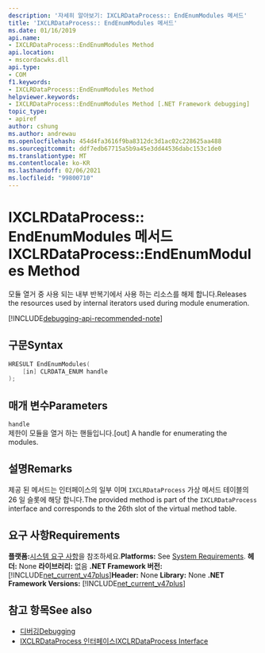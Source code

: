 ```yaml
---
description: '자세히 알아보기: IXCLRDataProcess:: EndEnumModules 메서드'
title: 'IXCLRDataProcess:: EndEnumModules 메서드'
ms.date: 01/16/2019
api.name:
- IXCLRDataProcess::EndEnumModules Method
api.location:
- mscordacwks.dll
api.type:
- COM
f1.keywords:
- IXCLRDataProcess::EndEnumModules Method
helpviewer.keywords:
- IXCLRDataProcess::EndEnumModules Method [.NET Framework debugging]
topic_type:
- apiref
author: cshung
ms.author: andrewau
ms.openlocfilehash: 454d4fa3616f9ba8312dc3d1ac02c228625aa488
ms.sourcegitcommit: ddf7edb67715a5b9a45e3dd44536dabc153c1de0
ms.translationtype: MT
ms.contentlocale: ko-KR
ms.lasthandoff: 02/06/2021
ms.locfileid: "99800710"
---
```

# <a name="ixclrdataprocessendenummodules-method"></a><span data-ttu-id="9947f-103">IXCLRDataProcess:: EndEnumModules 메서드</span><span class="sxs-lookup"><span data-stu-id="9947f-103">IXCLRDataProcess::EndEnumModules Method</span></span>

<span data-ttu-id="9947f-104">모듈 열거 중 사용 되는 내부 반복기에서 사용 하는 리소스를 해제 합니다.</span><span class="sxs-lookup"><span data-stu-id="9947f-104">Releases the resources used by internal iterators used during module enumeration.</span></span>

[!INCLUDE[debugging-api-recommended-note](../../../../includes/debugging-api-recommended-note.md)]

## <a name="syntax"></a><span data-ttu-id="9947f-105">구문</span><span class="sxs-lookup"><span data-stu-id="9947f-105">Syntax</span></span>

```cpp
HRESULT EndEnumModules(
    [in] CLRDATA_ENUM handle
);
```

## <a name="parameters"></a><span data-ttu-id="9947f-106">매개 변수</span><span class="sxs-lookup"><span data-stu-id="9947f-106">Parameters</span></span>

`handle`\
<span data-ttu-id="9947f-107">제한이 모듈을 열거 하는 핸들입니다.</span><span class="sxs-lookup"><span data-stu-id="9947f-107">[out] A handle for enumerating the modules.</span></span>

## <a name="remarks"></a><span data-ttu-id="9947f-108">설명</span><span class="sxs-lookup"><span data-stu-id="9947f-108">Remarks</span></span>

<span data-ttu-id="9947f-109">제공 된 메서드는 인터페이스의 일부 이며 `IXCLRDataProcess` 가상 메서드 테이블의 26 일 슬롯에 해당 합니다.</span><span class="sxs-lookup"><span data-stu-id="9947f-109">The provided method is part of the `IXCLRDataProcess` interface and corresponds to the 26th slot of the virtual method table.</span></span>

## <a name="requirements"></a><span data-ttu-id="9947f-110">요구 사항</span><span class="sxs-lookup"><span data-stu-id="9947f-110">Requirements</span></span>

<span data-ttu-id="9947f-111">**플랫폼:**[시스템 요구 사항](../../get-started/system-requirements.md)을 참조하세요.</span><span class="sxs-lookup"><span data-stu-id="9947f-111">**Platforms:** See [System Requirements](../../get-started/system-requirements.md).</span></span>
<span data-ttu-id="9947f-112">**헤더:** None **라이브러리:** 없음 **.NET Framework 버전:**[!INCLUDE[net_current_v47plus](../../../../includes/net-current-v47plus.md)]</span><span class="sxs-lookup"><span data-stu-id="9947f-112">**Header:** None **Library:** None **.NET Framework Versions:** [!INCLUDE[net_current_v47plus](../../../../includes/net-current-v47plus.md)]</span></span>

## <a name="see-also"></a><span data-ttu-id="9947f-113">참고 항목</span><span class="sxs-lookup"><span data-stu-id="9947f-113">See also</span></span>

- [<span data-ttu-id="9947f-114">디버깅</span><span class="sxs-lookup"><span data-stu-id="9947f-114">Debugging</span></span>](index.md)
- [<span data-ttu-id="9947f-115">IXCLRDataProcess 인터페이스</span><span class="sxs-lookup"><span data-stu-id="9947f-115">IXCLRDataProcess Interface</span></span>](ixclrdataprocess-interface.md)
